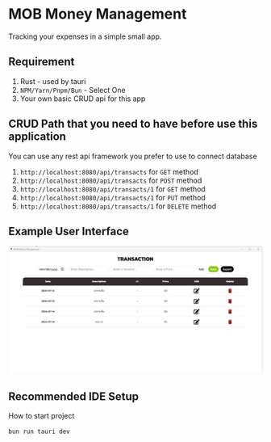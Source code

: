 # MOB Money Management
Tracking your expenses in a simple small app.

## Requirement
1. Rust - used by tauri
2. `NPM/Yarn/Pnpm/Bun` - Select One
3. Your own basic CRUD api for this app

## CRUD Path that you need to have before use this application
You can use any rest api framework you prefer to use to connect database
1. `http://localhost:8080/api/transacts` for `GET` method
2. `http://localhost:8080/api/transacts` for `POST` method
3. `http://localhost:8080/api/transacts/1` for `GET` method
4. `http://localhost:8080/api/transacts/1` for `PUT` method
5. `http://localhost:8080/api/transacts/1` for `DELETE` method

## Example User Interface
![](./public/images/Preview.png)


## Recommended IDE Setup
How to start project
```bash
bun run tauri dev
```